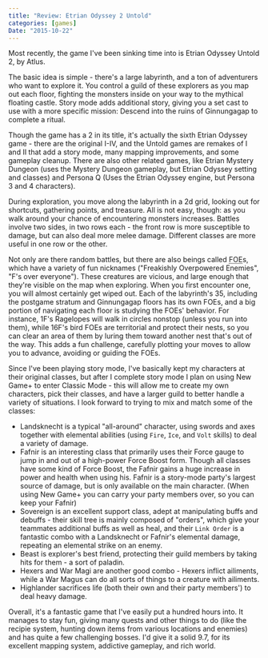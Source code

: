 ```yaml
---
title: "Review: Etrian Odyssey 2 Untold"
categories: [games]
Date: "2015-10-22"
---
```


Most recently, the game I've been sinking time into is Etrian Odyssey Untold 2, by Atlus.

The basic idea is simple - there's a large labyrinth, and a ton of adventurers who want to explore it. You control a guild of these explorers as you map out each floor, fighting the monsters inside on your way to the mythical floating castle. Story mode adds additional story, giving you a set cast to use with a more specific mission: Descend into the ruins of Ginnungagap to complete a ritual.

Though the game has a 2 in its title, it's actually the sixth Etrian Odyssey game - there are the original I-IV, and the Untold games are remakes of I and II that add a story mode, many mapping improvements, and some gameplay cleanup. There are also other related games, like Etrian Mystery Dungeon (uses the Mystery Dungeon gameplay, but Etrian Odyssey setting and classes) and Persona Q (Uses the Etrian Odyssey engine, but Persona 3 and 4 characters).

During exploration, you move along the labyrinth in a 2d grid, looking out for shortcuts, gathering points, and treasure. All is not easy, though: as you walk around your chance of encountering monsters increases. Battles involve two sides, in two rows each - the front row is more susceptible to damage, but can also deal more melee damage. Different classes are more useful in one row or the other.

Not only are there random battles, but there are also beings called <abbr title="Formido Oppugnatura Exsequens">FOE</abbr>s, which have a variety of fun nicknames ("Freakishly Overpowered Enemies", "F's over everyone"). These creatures are vicious, and large enough that they're visible on the map when exploring. When you first encounter one, you will almost certainly get wiped out. Each of the labyrinth's <span class="spoiler">35, including the postgame stratum and Ginnungagap</span> floors has its own FOEs, and a big portion of navigating each floor is studying the FOEs' behavior. For instance, 1F's Ragelopes will walk in circles nonstop (unless you run into them), while <span class="spoiler">16F's bird FOEs are territorial and protect their nests, so you can clear an area of them by luring them toward another nest that's out of the way</span>. This adds a fun challenge, carefully plotting your moves to allow you to advance, avoiding or guiding the FOEs.

Since I've been playing story mode, I've basically kept my characters at their original classes, but after I complete story mode I plan on using New Game+ to enter Classic Mode - this will allow me to create my own characters, pick their classes, and have a larger guild to better handle a variety of situations. I look forward to trying to mix and match some of the classes:

- Landsknecht is a typical "all-around" character, using swords and axes together with elemental abilities (using `Fire`, `Ice`, and `Volt` skills) to deal a variety of damage.
- Fafnir is an interesting class that primarily uses their Force gauge to jump in and out of a high-power Force Boost form. Though all classes have some kind of Force Boost, the Fafnir gains a huge increase in power and health when using his. Fafnir is a story-mode party's largest source of damage, but is only available on the main character. (When using New Game+ you can carry your party members over, so you can keep your Fafnir)
- Sovereign is an excellent support class, adept at manipulating buffs and debuffs - their skill tree is mainly composed of "orders", which give your teammates additional buffs as well as heal, and their `Link Order` is a fantastic combo with a Landsknecht or Fafnir's elemental damage, repeating an elemental strike on an enemy.
- Beast is explorer's best friend, protecting their guild members by taking hits for them - a sort of paladin.
- Hexers and War Magi are another good combo - Hexers inflict ailiments, while a War Magus can do all sorts of things to a creature with ailiments.
- Highlander sacrifices life (both their own and their party members') to deal heavy damage.

Overall, it's a fantastic game that I've easily put a hundred hours into. It manages to stay fun, giving many quests and other things to do (like the recipie system, hunting down items from various locations and enemies) and has quite a few challenging bosses. I'd give it a solid 9.7, for its excellent mapping system, addictive gameplay, and rich world.
